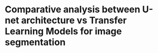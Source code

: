 <h1>Comparative analysis between U-net architecture vs Transfer Learning Models for image segmentation</h1>
